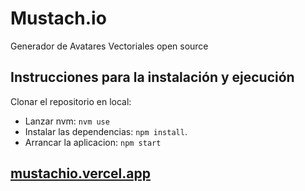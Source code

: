 # Mustach.io
Generador de Avatares Vectoriales open source

## Instrucciones para la instalación y ejecución
Clonar el repositorio en local:
- Lanzar nvm: `nvm use`
- Instalar las dependencias: `npm install`.
- Arrancar la aplicacion: `npm start`

## [mustachio.vercel.app](https://mustachio.vercel.app/)

